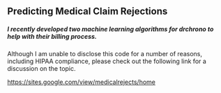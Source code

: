 ## Predicting Medical Claim Rejections

##### I recently developed two machine learning algorithms for drchrono to help with their billing process.
Although I am unable to disclose this code for a number of reasons, including HIPAA compliance, please check out the following link for a discussion on the topic.
  
https://sites.google.com/view/medicalrejects/home

